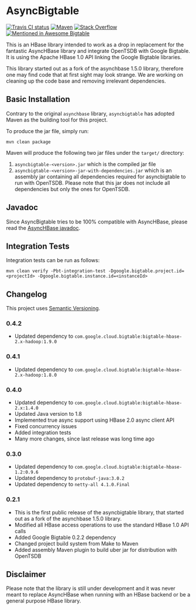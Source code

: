 # AsyncBigtable 

[![Travis CI status][travis-shield]][travis-link]
[![Maven][maven-shield]][maven-link]
[![Stack Overflow][stackoverflow-shield]][stackoverflow-link]
[![Mentioned in Awesome Bigtable](https://awesome.re/mentioned-badge-flat.svg)](https://github.com/zrosenbauer/awesome-bigtable)

This is an HBase library intended to work as a drop in replacement for the
fantastic AsyncHBase library and integrate OpenTSDB with Google Bigtable.
It is using the Apache HBase 1.0 API linking the Google Bigtable
libraries. 

This library started out as a fork of the asynchbase 1.5.0 library, therefore one may 
find code that at first sight may look strange. We are working on cleaning
up the code base and removing irrelevant dependencies.

## Basic Installation

Contrary to the original `asynchbase` library, `asyncbigtable` has adopted Maven
as the building tool for this project.

To produce the jar file, simply run:

    mvn clean package

Maven will produce the following two jar files under the `target/` directory:

1. `asyncbigtable-<version>.jar` which is the compiled jar file
2. `asyncbigtable-<version>-jar-with-dependencies.jar` which is an assembly jar containing 
all dependencies required for asyncbigtable to run with OpenTSDB. Please note that this 
jar does not include all dependencies but only the ones for OpenTSDB.

## Javadoc

Since AsyncBigtable tries to be 100% compatible with AsyncHBase, please read the 
[AsyncHBase javadoc](http://opentsdb.github.io/asynchbase/javadoc/index.html).

## Integration Tests

Integration tests can be run as follows:

    mvn clean verify -Pbt-integration-test -Dgoogle.bigtable.project.id=<projectId> -Dgoogle.bigtable.instance.id=<instanceId> 

## Changelog

This project uses [Semantic Versioning](http://semver.org/).

### 0.4.2

- Updated dependency to `com.google.cloud.bigtable:bigtable-hbase-2.x-hadoop:1.9.0`

### 0.4.1

- Updated dependency to `com.google.cloud.bigtable:bigtable-hbase-2.x-hadoop:1.8.0`

### 0.4.0

- Updated dependency to `com.google.cloud.bigtable:bigtable-hbase-2.x:1.4.0`
- Updated Java version to 1.8
- Implemented true async support using HBase 2.0 async client API
- Fixed concurrency issues
- Added integration tests
- Many more changes, since last release was long time ago

### 0.3.0

- Updated dependency to `com.google.cloud.bigtable:bigtable-hbase-1.2:0.9.6`
- Updated dependency to `protobuf-java:3.0.2`
- Updated dependency to `netty-all 4.1.0.Final`

### 0.2.1

- This is the first public release of the asyncbigtable library, that
started out as a fork of the asynchbase 1.5.0 library.
- Modified all HBase access operations to use the standard HBase 1.0 API calls
- Added Google Bigtable 0.2.2 dependency
- Changed project build system from Make to Maven
- Added assembly Maven plugin to build uber jar for distribution with OpenTSDB

## Disclaimer

Please note that the library is still under development and it was never meant
to replace AsyncHBase when running with an HBase backend or be a general
purpose HBase library.

<!-- references -->

[travis-shield]: https://travis-ci.org/OpenTSDB/asyncbigtable.svg
[travis-link]: https://travis-ci.org/OpenTSDB/asyncbigtable
[maven-shield]: https://img.shields.io/maven-central/v/com.pythian.opentsdb/asyncbigtable.svg
[maven-link]: https://search.maven.org/#search%7Cga%7C1%7Ccom.pythian.opentsdb
[stackoverflow-shield]: https://img.shields.io/badge/stackoverflow-opentsdb-green.svg
[stackoverflow-link]: https://stackoverflow.com/questions/tagged/opentsdb
